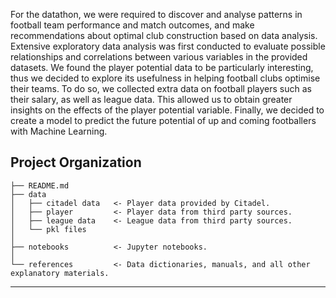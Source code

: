 For the datathon, we were required to discover and analyse patterns in football team performance and match outcomes, and make recommendations about optimal club construction based on data analysis.
Extensive exploratory data analysis was first conducted to evaluate possible relationships and correlations between various variables in the provided datasets. 
We found the player potential data to be particularly interesting, thus we decided to explore its usefulness in helping football clubs optimise their teams. To do so, we collected extra data on football players such as their salary, as well as league data. This allowed us to obtain greater insights on the effects of the player potential variable.
Finally, we decided to create a model to predict the future potential of up and coming footballers with Machine Learning.

Project Organization
------------

    ├── README.md          
    ├── data
    │   ├── citadel data   <- Player data provided by Citadel.
    │   ├── player         <- Player data from third party sources.
    │   ├── league data    <- League data from third party sources.
    │   └── pkl files  
    │
    ├── notebooks          <- Jupyter notebooks. 
    │
    └── references         <- Data dictionaries, manuals, and all other explanatory materials.


--------
